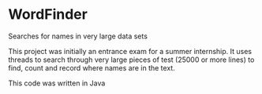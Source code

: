 # WordFinder
Searches for names in very large data sets

This project was initially an entrance exam for a summer internship. It uses threads to search through very large pieces of test (25000 or more lines) to find, count and record where names are in the text.

This code was written in Java
